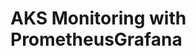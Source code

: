 # AKS Monitoring with PrometheusGrafana                                                                                                                                                                                                                                                                                                                                                                                                                                                                                                                                                                                            
